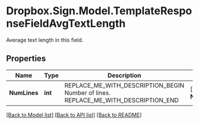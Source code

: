 # Dropbox.Sign.Model.TemplateResponseFieldAvgTextLength
Average text length in this field.

## Properties

Name | Type | Description | Notes
------------ | ------------- | ------------- | -------------
**NumLines** | **int** | REPLACE_ME_WITH_DESCRIPTION_BEGIN Number of lines. REPLACE_ME_WITH_DESCRIPTION_END | [optional] **NumCharsPerLine** | **int** | REPLACE_ME_WITH_DESCRIPTION_BEGIN Number of characters per line. REPLACE_ME_WITH_DESCRIPTION_END | [optional] 

[[Back to Model list]](../README.md#documentation-for-models) [[Back to API list]](../README.md#documentation-for-api-endpoints) [[Back to README]](../README.md)


